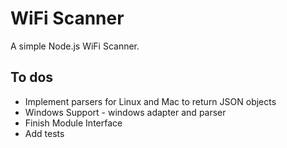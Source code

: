 # WiFi Scanner

A simple Node.js WiFi Scanner.

## To dos

* Implement parsers for Linux and Mac to return JSON objects
* Windows Support - windows adapter and parser
* Finish Module Interface
* Add tests